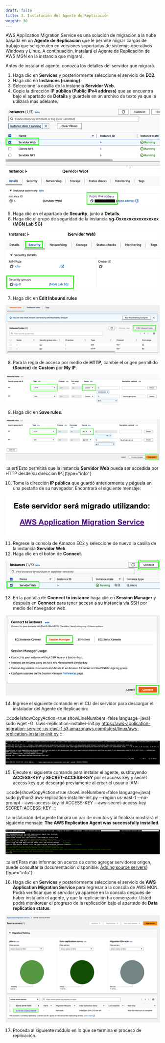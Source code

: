 ```yaml
---
draft: false
title: 3. Instalación del Agente de Replicación
weight: 30
---
```

AWS Application Migration Service es una solución de migración a la nube basada en un **Agente de Replicación** que le permite migrar cargas de trabajo que se ejecuten en versiones soportadas de sistemas operativos Windows y Linux. A continuación, instalará el Agente de Replicación de AWS MGN en la instancia que migrará.

Antes de instalar el agente, conozca los detalles del servidor que migrará.

1. Haga clic en **Services** y posteriormente seleccione el servicio de **EC2**.
2. Haga clic en **Instances (running)**.
3. Seleccione la casilla de la instancia **Servidor Web**.
4. Copie la dirección **IP pública (Public IPv4 address)** que se encuentra bajo el apartado de **Details** y guárdela en un archivo de texto ya que la utilizará más adelante.

![Details - Copy Public IP Address](/static/images/mgn/publicipaddress.png)

5. Haga clic en el apartado de **Security**, junto a **Details**.
6. Haga clic el grupo de seguridad de la instancia **sg-0xxxxxxxxxxxxxxxx (MGN Lab SG)**

![Security - Security groups](/static/images/mgn/securitygroups.png)

7. Haga clic en **Edit Inbound rules**

![Edit Inbound rules](/static/images/mgn/editinboundrules.png)

8. Para la regla de acceso por medio de **HTTP**, cambie el origen permitido **(Source)** de **Custom** por **My IP**.

![Source - Custom source](/static/images/mgn/customsource.png)

9. Haga clic en **Save rules**.

![Source - My IP](/static/images/mgn/httpmyip.png)

::alert[Esto permitirá que la instancia **Servidor Web** pueda ser accedida por HTTP desde su dirección IP.]{type="info"}

10. Tome la dirección **IP pública** que guardó anteriormente y péguela en una pestaña de su navegador. Encontrará el siguiente mensaje:

![Este servidor será migrado utilizando AWS Application Migration Service](/static/images/mgn/seramigrado.png)

 
11. Regrese la consola de Amazon EC2 y seleccione de nuevo la casilla de la instancia **Servidor Web**.
12. Haga clic en el botón de **Connect**.

![Connect to Web Server](/static/images/mgn/connect1.png)

13. En la pantalla de **Connect to instance** haga clic en **Session Manager** y después en **Connect** para tener acceso a su instancia vía SSH por medio del navegador web.

![Connect to Web Server](/static/images/mgn/connect2.png)

14. Ingrese el siguiente comando en el CLI del servidor para descargar el instalador del Agente de Replicación:

:::code{showCopyAction=true showLineNumbers=false language=java}
sudo wget -O ./aws-replication-installer-init.py https://aws-application-migration-service-us-east-1.s3.amazonaws.com/latest/linux/aws-replication-installer-init.py
:::

![Descargar agente](/static/images/mgn/agentdownload.png)

15. Ejecute el siguiente comando para instalar el agente, sustituyendo **ACCESS-KEY** y **SECRET-ACCESS-KEY** por el access key y secret access key que descargó previamente al crear el usuario IAM:

:::code{showCopyAction=true showLineNumbers=false language=java}
sudo python3 aws-replication-installer-init.py --region us-east-1 --no-prompt --aws-access-key-id ACCESS-KEY --aws-secret-access-key SECRET-ACCESS-KEY
:::

La instalación del agente tomará un par de minutos y al finalizar mostrará el siguiente mensaje: **The AWS Replication Agent was successfully installed.**

![Agent Installation](/static/images/mgn/agentinstallation.png)

::alert[Para más información acerca de como agregar servidores origen, puede consultar la documentación disponible: [Adding source servers](https://docs.aws.amazon.com/mgn/latest/ug/adding-servers.html)]{type="info"}

16. Haga clic en **Services** y posteriormente seleccione el servicio de **AWS Application Migration Service** para regresar a la consola de AWS MGN. Podrá verificar que el servidor ya aparece en la consola después de haber instalado el agente, y que la replicación ha comenzado. Usted podrá monitorear el progreso de la replicación bajo el apartado de **Data replication status**.

![Source servers](/static/images/mgn/sourceservers.png)

17. Proceda al siguiente módulo en lo que se termina el proceso de replicación.